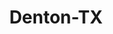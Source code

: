 ---
title: Denton-TX
slug: denton-tx
f_state:
- cms/state/texas.md
f_locations:
- cms/payday-loan/advance-america-3135.md
- cms/payday-loan/cash-store-8553.md
- cms/payday-loan/check-go-9951.md
- cms/payday-loan/cliffs-check-cashing-store-15083.md
- cms/payday-loan/cliffs-check-cashing-store-15087.md
- cms/payday-loan/ezmoney-store-17390.md
- cms/payday-loan/first-cash-advance-18465.md
- cms/payday-loan/marks-beer-barn-20685.md
- cms/payday-loan/mr-payroll-corporation-22327.md
- cms/payday-loan/mr-payroll-corporation-22330.md
- cms/payday-loan/pride-n-texas-land-24613.md
updated-on: '2024-05-30T13:41:28.615Z'
created-on: '2024-05-30T13:41:28.615Z'
published-on: '2024-05-30T13:54:32.469Z'
f_city: Denton
layout: '[city].html'
tags: city
---